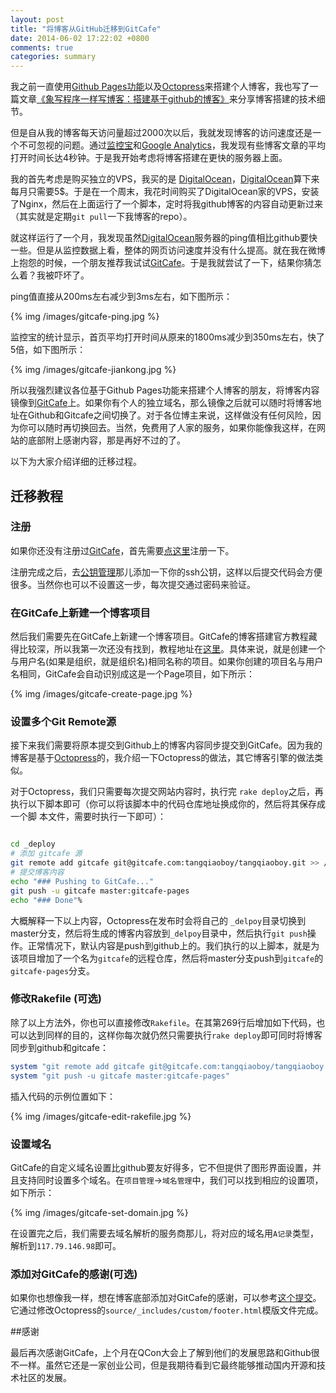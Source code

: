 ```yaml
---
layout: post
title: "将博客从GitHub迁移到GitCafe"
date: 2014-06-02 17:22:02 +0800
comments: true
categories: summary
---
```



我之前一直使用[Github Pages功能](https://pages.github.com/)以及[Octopress](http://octopress.org/)来搭建个人博客，我也写了一篇文章[《象写程序一样写博客：搭建基于github的博客》](http://blog.devtang.com/blog/2012/02/10/setup-blog-based-on-github/)来分享博客搭建的技术细节。

但是自从我的博客每天访问量超过2000次以后，我就发现博客的访问速度还是一个不可忽视的问题。通过[监控宝](http://www.jiankongbao.com/)和[Google Analytics](http://www.google.com/analytics/)，我发现有些博客文章的平均打开时间长达4秒钟。于是我开始考虑将博客搭建在更快的服务器上面。

我的首先考虑是购买独立的VPS，我买的是 [DigitalOcean](https://www.digitalocean.com/?refcode=f54eef197afd)，[DigitalOcean](https://www.digitalocean.com/?refcode=f54eef197afd)算下来每月只需要5$。于是在一个周末，我花时间购买了DigitalOcean家的VPS，安装了Nginx，然后在上面运行了一个脚本，定时将我github博客的内容自动更新过来（其实就是定期`git pull`一下我博客的repo）。

就这样运行了一个月，我发现虽然[DigitalOcean](https://www.digitalocean.com/?refcode=f54eef197afd)服务器的ping值相比github要快一些。但是从监控数据上看，整体的网页访问速度并没有什么提高。就在我在微博上抱怨的时候，一个朋友推荐我试试[GitCafe](http://gitcafe.com/signup?invited_by=tangqiaoboy)。于是我就尝试了一下，结果你猜怎么着？我被吓坏了。

ping值直接从200ms左右减少到3ms左右，如下图所示：

{% img /images/gitcafe-ping.jpg %}

监控宝的统计显示，首页平均打开时间从原来的1800ms减少到350ms左右，快了5倍，如下图所示：

{% img /images/gitcafe-jiankong.jpg %}

所以我强烈建议各位基于Github Pages功能来搭建个人博客的朋友，将博客内容镜像到[GitCafe](http://gitcafe.com/signup?invited_by=tangqiaoboy)上。如果你有个人的独立域名，那么镜像之后就可以随时将博客地址在Github和Gitcafe之间切换了。对于各位博主来说，这样做没有任何风险，因为你可以随时再切换回去。当然，免费用了人家的服务，如果你能像我这样，在网站的底部附上感谢内容，那是再好不过的了。

以下为大家介绍详细的迁移过程。

## 迁移教程

### 注册

如果你还没有注册过[GitCafe](http://gitcafe.com/signup?invited_by=tangqiaoboy)，首先需要[点这里](https://gitcafe.com/signup)注册一下。

注册完成之后，去[公钥管理](https://gitcafe.com/account/public_keys)那儿添加一下你的ssh公钥，这样以后提交代码会方便很多。当然你也可以不设置这一步，每次提交通过密码来验证。

### 在GitCafe上新建一个博客项目

然后我们需要先在GitCafe上新建一个博客项目。GitCafe的博客搭建官方教程藏得比较深，所以我第一次还没有找到，教程地址在[这里](https://gitcafe.com/GitCafe/Help/wiki/Pages-%E7%9B%B8%E5%85%B3%E5%B8%AE%E5%8A%A9#wiki)。具体来说，就是创建一个与用户名(如果是组织，就是组织名)相同名称的项目。如果你创建的项目名与用户名相同，GitCafe会自动识别成这是一个Page项目，如下所示：

{% img /images/gitcafe-create-page.jpg %}

### 设置多个Git Remote源

接下来我们需要将原本提交到Github上的博客内容同步提交到GitCafe。因为我的博客是基于[Octopress](http://octopress.org/)的，我介绍一下Octopress的做法，其它博客引擎的做法类似。

对于Octopress，我们只需要每次提交网站内容时，执行完 `rake deploy`之后，再执行以下脚本即可（你可以将该脚本中的代码仓库地址换成你的，然后将其保存成一个脚 本文件，需要时执行一下即可）：

``` bash

cd _deploy
# 添加 gitcafe 源
git remote add gitcafe git@gitcafe.com:tangqiaoboy/tangqiaoboy.git >> /dev/null 2>&1
# 提交博客内容
echo "### Pushing to GitCafe..."
git push -u gitcafe master:gitcafe-pages
echo "### Done"%

```

大概解释一下以上内容，Octopress在发布时会将自己的 `_delpoy`目录切换到master分支，然后将生成的博客内容放到`_delpoy`目录中，然后执行`git push`操作。正常情况下，默认内容是push到github上的。我们执行的以上脚本，就是为该项目增加了一个名为`gitcafe`的远程仓库，然后将master分支push到`gitcafe`的`gitcafe-pages`分支。

### 修改Rakefile (可选)

除了以上方法外，你也可以直接修改`Rakefile`。在其第269行后增加如下代码，也可以达到同样的目的，这样你每次就仍然只需要执行`rake deploy`即可同时将博客同步到github和gitcafe：

``` ruby
system "git remote add gitcafe git@gitcafe.com:tangqiaoboy/tangqiaoboy.git >> /dev/null 2>&1"
system "git push -u gitcafe master:gitcafe-pages"
```

插入代码的示例位置如下：

{% img /images/gitcafe-edit-rakefile.jpg %}


### 设置域名

GitCafe的自定义域名设置比github要友好得多，它不但提供了图形界面设置，并且支持同时设置多个域名。在`项目管理`->`域名管理`中，我们可以找到相应的设置项，如下所示：

{% img /images/gitcafe-set-domain.jpg %}

在设置完之后，我们需要去域名解析的服务商那儿，将对应的域名用`A记录`类型，解析到`117.79.146.98`即可。

### 添加对GitCafe的感谢(可选)

如果你也想像我一样，想在博客底部添加对GitCafe的感谢，可以参考[这个提交](https://github.com/tangqiaoboy/tangqiaoboy.github.com/commit/a8ff6914d6fca786baf5702de3da01d408bd7b43)。它通过修改Octopress的`source/_includes/custom/footer.html`模版文件完成。

##感谢

最后再次感谢GitCafe，上个月在QCon大会上了解到他们的发展思路和Github很不一样。虽然它还是一家创业公司，但是我期待看到它最终能够推动国内开源和技术社区的发展。

